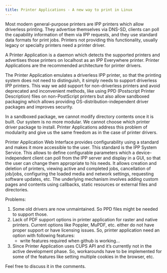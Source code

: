 ```yaml
---
title: Printer Applications - A new way to print in Linux
---
```

Most modern general-purpose printers are IPP printers which allow driverless printing. They advertise themselves via DNS-SD, clients can poll the capability information of them via IPP requests, and they use standard data formats for print jobs. Printers not providing this functionality, usually legacy or specialty printers need a printer driver.

A Printer Application is a daemon which detects the supported printers and advertises those printers on localhost as an IPP Everywhere printer. Printer Applications are the recommended architecture for printer drivers.

The Printer Application emulates a driverless IPP printer, so that the printing system does not need to distinguish, it simply needs to support driverless IPP printers. This way we add support for non-driverless printers and avoid deprecated and inconvenient methods, like using PPD (Postscript Printer Description) files on non-PostScript printers but also allow sandboxed packaging which allows providing OS-distribution-independent driver packages and improves security.

In a sandboxed package, we cannot modify directory contents once it is built. 
Our system is no more modular. We cannot choose which printer driver package to install. Printer Applications address this problem of modularity and give us the same freedom as in the case of printer drivers.

Printer Application Web Interface provides configurability using a standard and makes it more accessible to the user. This standard is the IPP System Service. This allows to define configurable parameters which a device-independent client can poll from the IPP server and display in a GUI, so that the user can change them appropriate to his needs. It allows creation and deletion of printers, viewing active and completed jobs, cancellation of job/jobs, configuring the loaded media and network settings, requesting software updates, etc. The underlying mechanism involves adding custom pages and contents using callbacks, static resources or external files and directories.

Problems:

1. Some old drivers are now unmaintained. So PPD files might be needed to support those.
2. Lack of PDF support options in printer application for raster and native printers. Current options like Poppler, MuPDF, etc. either do not have proper support or have licensing issues. So, printer application need an option with following features: 
    * write features required when github is working...
3. Since Printer Application uses CUPS API and it’s currently not in the active development phase. So, workarounds have to be implemented for some of the features like setting multiple cookies in the browser, etc.

Feel free to discuss it in the comments.

